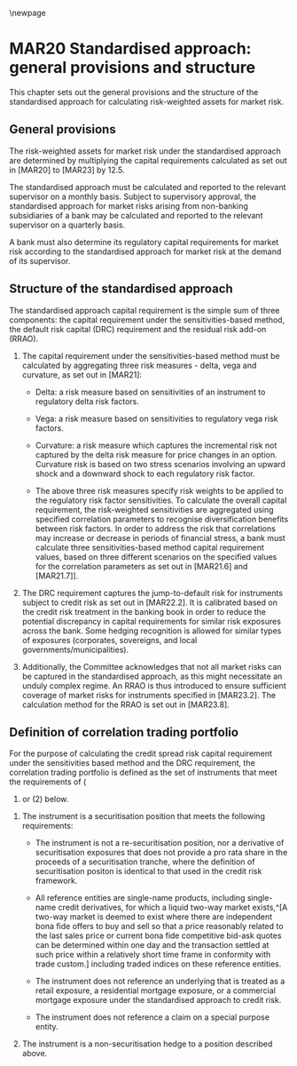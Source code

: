 \newpage

# MAR20 Standardised approach: general provisions and structure

This chapter sets out the general provisions and the structure of the standardised approach for calculating
risk-weighted assets for market risk.

## General provisions

The risk-weighted assets for market risk under the standardised approach are determined by multiplying the capital
requirements calculated as set out in [MAR20] to [MAR23] by 12.5.

The standardised approach must be calculated and reported to the relevant supervisor on a monthly basis. Subject to
supervisory approval, the standardised approach for market risks arising from non-banking subsidiaries of a bank may be
calculated and reported to the relevant supervisor on a quarterly basis.

A bank must also determine its regulatory capital requirements for market risk according to the standardised approach
for market risk at the demand of its supervisor.

## Structure of the standardised approach

The standardised approach capital requirement is the simple sum of three components: the capital requirement under the
sensitivities-based method, the default risk capital (DRC) requirement and the residual risk add-on (RRAO).

1. The capital requirement under the sensitivities-based method must be calculated by aggregating three risk measures -
   delta, vega and curvature, as set out in [MAR21]:

    * Delta: a risk measure based on sensitivities of an instrument to regulatory delta risk factors.

    * Vega: a risk measure based on sensitivities to regulatory vega risk factors.

    * Curvature: a risk measure which captures the incremental risk not captured by the delta risk measure for price
      changes in an option. Curvature risk is based on two stress scenarios involving an upward shock and a downward
      shock to each regulatory risk factor.

    * The above three risk measures specify risk weights to be applied to the regulatory risk factor sensitivities. To
      calculate the overall capital requirement, the risk-weighted sensitivities are aggregated using specified
      correlation parameters to recognise diversification benefits between risk factors. In order to address the risk
      that correlations may increase or decrease in periods of financial stress, a bank must calculate three
      sensitivities-based method capital requirement values, based on three different scenarios on the specified values
      for the correlation parameters as set out in [MAR21.6] and [MAR21.7]].

2. The DRC requirement captures the jump-to-default risk for instruments subject to credit risk as set out in [MAR22.2].
   It is calibrated based on the credit risk treatment in the banking book in order to reduce the potential discrepancy
   in capital requirements for similar risk exposures across the bank. Some hedging recognition is allowed for similar
   types of exposures (corporates, sovereigns, and local governments/municipalities).

3. Additionally, the Committee acknowledges that not all market risks can be captured in the standardised approach, as
   this might necessitate an unduly complex regime. An RRAO is thus introduced to ensure sufficient coverage of market
   risks for instruments specified in [MAR23.2]. The calculation method for the RRAO is set out in [MAR23.8].

## Definition of correlation trading portfolio

For the purpose of calculating the credit spread risk capital requirement under the sensitivities based method and the
DRC requirement, the correlation trading portfolio is defined as the set of instruments that meet the requirements of (

1) or (2) below.

1. The instrument is a securitisation position that meets the following requirements:

    * The instrument is not a re-securitisation position, nor a derivative of securitisation exposures that does not
      provide a pro rata share in the proceeds of a securitisation tranche, where the definition of securitisation
      positon is identical to that used in the credit risk framework.

    * All reference entities are single-name products, including single-name credit derivatives, for which a liquid
      two-way market
      exists,^[A two-way market is deemed to exist where there are independent bona fide offers to buy and sell so that a price reasonably related to the last sales price or current bona fide competitive bid-ask quotes can be determined within one day and the transaction settled at such price within a relatively short time frame in conformity with trade custom.]
      including traded indices on these reference entities.

    * The instrument does not reference an underlying that is treated as a retail exposure, a residential mortgage
      exposure, or a commercial mortgage exposure under the standardised approach to credit risk.

    * The instrument does not reference a claim on a special purpose entity.

2. The instrument is a non-securitisation hedge to a position described above.

